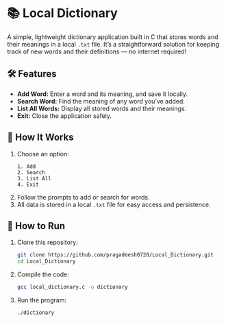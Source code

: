 # 📚 Local Dictionary

A simple, lightweight dictionary application built in C that stores words and their meanings in a local `.txt` file. It’s a straightforward solution for keeping track of new words and their definitions — no internet required!

## 🛠 Features
- **Add Word:** Enter a word and its meaning, and save it locally.  
- **Search Word:** Find the meaning of any word you’ve added.  
- **List All Words:** Display all stored words and their meanings.  
- **Exit:** Close the application safely.  

## 📝 How It Works
1. Choose an option:  
   ```
   1. Add  
   2. Search  
   3. List All  
   4. Exit  
   ```  
2. Follow the prompts to add or search for words.  
3. All data is stored in a local `.txt` file for easy access and persistence.  

## 🚀 How to Run
1. Clone this repository:  
   ```bash
   git clone https://github.com/pragadeesh0720/Local_Dictionary.git
   cd Local_Dictionary
   ```  
2. Compile the code:  
   ```bash
   gcc local_dictionary.c -o dictionary
   ```  
3. Run the program:  
   ```bash
   ./dictionary
   ```  

  

